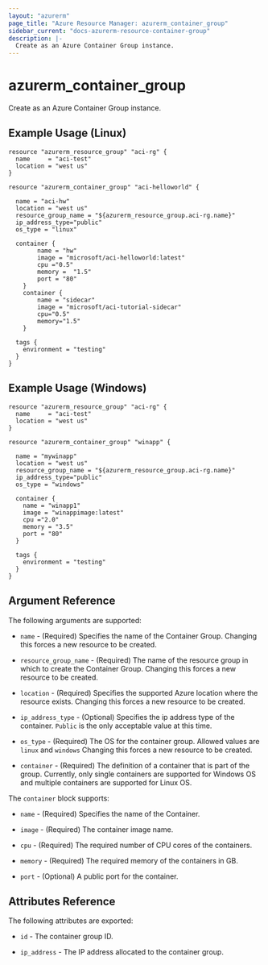 ```yaml
---
layout: "azurerm"
page_title: "Azure Resource Manager: azurerm_container_group"
sidebar_current: "docs-azurerm-resource-container-group"
description: |-
  Create as an Azure Container Group instance.
---
```


# azurerm\_container\_group

Create as an Azure Container Group instance.

## Example Usage (Linux)

```hcl
resource "azurerm_resource_group" "aci-rg" {
  name     = "aci-test"
  location = "west us"
}

resource "azurerm_container_group" "aci-helloworld" {
  
  name = "aci-hw"
  location = "west us"
  resource_group_name = "${azurerm_resource_group.aci-rg.name}"
  ip_address_type="public"
  os_type = "linux"

  container {
        name = "hw"
        image = "microsoft/aci-helloworld:latest"
        cpu ="0.5"
        memory =  "1.5"
        port = "80"
    }
    container {
        name = "sidecar"
        image = "microsoft/aci-tutorial-sidecar"
        cpu="0.5"
        memory="1.5"
    }

  tags {
    environment = "testing"
  }
}
```

## Example Usage (Windows)

```hcl
resource "azurerm_resource_group" "aci-rg" {
  name     = "aci-test"
  location = "west us"
}

resource "azurerm_container_group" "winapp" {
  
  name = "mywinapp"
  location = "west us"
  resource_group_name = "${azurerm_resource_group.aci-rg.name}"
  ip_address_type="public"
  os_type = "windows"

  container {
    name = "winapp1"
    image = "winappimage:latest"
	cpu ="2.0"
    memory = "3.5"
    port = "80"
  }

  tags {
    environment = "testing"
  }
}
```

## Argument Reference

The following arguments are supported:

* `name` - (Required) Specifies the name of the Container Group. Changing this forces a new resource to be created.

* `resource_group_name` - (Required) The name of the resource group in which to create the Container Group. Changing this forces a new resource to be created.

* `location` - (Required) Specifies the supported Azure location where the resource exists. Changing this forces a new resource to be created.

* `ip_address_type` - (Optional) Specifies the ip address type of the container. `Public` is the only acceptable value at this time.

* `os_type` - (Required) The OS for the container group. Allowed values are `linux` and `windows` Changing this forces a new resource to be created.

* `container` - (Required) The definition of a container that is part of the group. Currently, only single containers are supported for Windows OS and multiple containers are supported for Linux OS.

The `container` block supports:

* `name` - (Required) Specifies the name of the Container.

* `image` - (Required) The container image name.

* `cpu` - (Required) The required number of CPU cores of the containers.

* `memory` - (Required) The required memory of the containers in GB.

* `port` - (Optional) A public port for the container.

## Attributes Reference

The following attributes are exported:

* `id` - The container group ID.

* `ip_address` - The IP address allocated to the container group.
